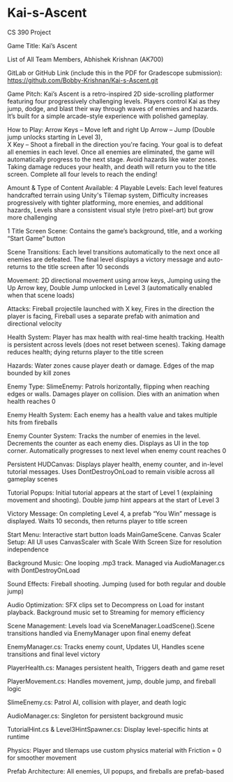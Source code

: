 # Kai-s-Ascent
CS 390 Project


Game Title: Kai’s Ascent

List of All Team Members, Abhishek Krishnan (AK700)

GitLab or GitHub Link (include this in the PDF for Gradescope submission): https://github.com/Bobby-Krishnan/Kai-s-Ascent.git 

Game Pitch: Kai’s Ascent is a retro-inspired 2D side-scrolling platformer featuring four progressively challenging levels. Players control Kai as they jump, dodge, and blast their way through waves of enemies and hazards. It’s built for a simple arcade-style experience with polished gameplay. 

How to Play: 
Arrow Keys – Move left and right
Up Arrow – Jump (Double jump unlocks starting in Level 3),\
X Key – Shoot a fireball in the direction you're facing. 
Your goal is to defeat all enemies in each level. Once all enemies are eliminated, the game will automatically progress to the next stage. 
Avoid hazards like water zones. Taking damage reduces your health, and death will return you to the title screen. Complete all four levels to reach the ending!

Amount & Type of Content Available: 
4 Playable Levels: Each level features handcrafted terrain using Unity's Tilemap system, Difficulty increases progressively with tighter platforming, more enemies, and additional hazards, Levels share a consistent visual style (retro pixel-art) but grow more challenging

1 Title Screen Scene: Contains the game’s background, title, and a working “Start Game” button

Scene Transitions: Each level transitions automatically to the next once all enemies are defeated. The final level displays a victory message and auto-returns to the title screen after 10 seconds

Movement: 2D directional movement using arrow keys, Jumping using the Up Arrow key, Double Jump unlocked in Level 3 (automatically enabled when that scene loads)

Attacks: Fireball projectile launched with X key, Fires in the direction the player is facing, Fireball uses a separate prefab with animation and directional velocity

Health System: Player has max health with real-time health tracking. Health is persistent across levels (does not reset between scenes). Taking damage reduces health; dying returns player to the title screen

Hazards: Water zones cause player death or damage. Edges of the map bounded by kill zones

Enemy Type: SlimeEnemy: Patrols horizontally, flipping when reaching edges or walls. Damages player on collision. Dies with an animation when health reaches 0

Enemy Health System: Each enemy has a health value and takes multiple hits from fireballs

Enemy Counter System: Tracks the number of enemies in the level. Decrements the counter as each enemy dies. Displays as UI in the top corner. Automatically progresses to next level when enemy count reaches 0

Persistent HUDCanvas: Displays player health, enemy counter, and in-level tutorial messages. Uses DontDestroyOnLoad to remain visible across all gameplay scenes

Tutorial Popups: Initial tutorial appears at the start of Level 1 (explaining movement and shooting). Double jump hint appears at the start of Level 3

Victory Message: On completing Level 4, a prefab “You Win” message is displayed. Waits 10 seconds, then returns player to title screen

Start Menu: Interactive start button loads MainGameScene.
Canvas Scaler Setup: All UI uses CanvasScaler with Scale With Screen Size for resolution independence

Background Music: One looping .mp3 track. Managed via AudioManager.cs with DontDestroyOnLoad

Sound Effects: Fireball shooting. Jumping (used for both regular and double jump)

Audio Optimization: SFX clips set to Decompress on Load for instant playback. Background music set to Streaming for memory efficiency

Scene Management: Levels load via SceneManager.LoadScene().Scene transitions handled via EnemyManager upon final enemy defeat

EnemyManager.cs: Tracks enemy count, Updates UI, Handles scene transitions and final level victory

PlayerHealth.cs: Manages persistent health, Triggers death and game reset

PlayerMovement.cs: Handles movement, jump, double jump, and fireball logic

SlimeEnemy.cs: Patrol AI, collision with player, and death logic

AudioManager.cs: Singleton for persistent background music

TutorialHint.cs & Level3HintSpawner.cs: Display level-specific hints at runtime

Physics: Player and tilemaps use custom physics material with Friction = 0 for smoother movement

Prefab Architecture: All enemies, UI popups, and fireballs are prefab-based
